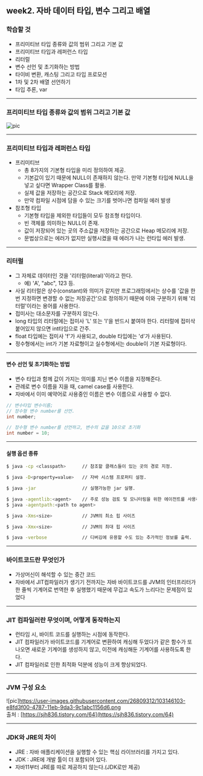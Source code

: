 
## week2. 자바 데이터 타입, 변수 그리고 배열

### 학습할 것
- 프리미티브 타입 종류와 값의 범위 그리고 기본 값
- 프리미티브 타입과 레퍼런스 타입
- 리터럴
- 변수 선언 및 초기화하는 방법
- 타이비 변환, 캐스팅 그리고 타입 프로모션
- 1차 및 2차 배열 선언하기
- 타입 추론, var

***

### 프리미티브 타입 종류와 값의 범위 그리고 기본 값
![pic](https://user-images.githubusercontent.com/26809312/103190330-bc762e00-4913-11eb-978f-fd4044664e60.png)

***

### 프리미티브 타입과 레퍼런스 타입
- 프리미티브 
  - 총 8가지의 기본형 타입을 미리 정의하여 제공.
  - 기본값이 있기 때문에 NULL이 존재하지 않는다. 만약 기본형 타입에 NULL을 넣고 싶다면 Wrapper Class를 활용.
  - 실제 값을 저장하는 공간으로 Stack 메모리에 저장.
  - 만약 컴파일 시점에 담을 수 있는 크기를 벗어나면 컴파일 에러 발생
- 참조형 타입
  - 기본형 타입을 제외한 타입들이 모두 참조형 타입이다.
  - 빈 객체를 의미하는 NULL이 존재.
  - 값이 저장되어 있는 곳의 주소값을 저장하는 공간으로 Heap 메모리에 저장.
  - 문법상으로는 에러가 없지만 실행시켰을 때 에러가 나는 런타입 에러 발생.

***

### 리터럴
- 그 자체로 데이터인 것을 '리터럴(literal)'이라고 한다.
  - 예) 'A', "abc", 123 등.
- 사실 리터럴은 상수(constant)와 의미가 같지만 프로그래밍에서는 상수를 '값을 한번 지정하면 변경할 수 없는 저장공간'으로 정의하기 때문에 이와 구분하기 위해 '리터럴'이라는 용어를 사용한다.
- 접미사는 대소문자를 구분하지 않는다.
- long 타입의 리터럴에는 접미사 'L' 또는 'l'을 반드시 붙여야 한다. 리터럴에 접미삭 붙어있지 않으면 int타입으로 간주.
- float 타입에는 접미사 'f'가 사용되고, double 타입에는 'd'가 사용된다.
- 정수형에서는 int가 기본 자료형이고 실수형에서는 double이 기본 자료형이다.

***

#### 변수 선언 및 초기화하는 방법
- 변수 타입과 함께 값이 가지는 의미를 지닌 변수 이름을 지정해준다.
- 관례로 변수 이름을 지을 때, camel case를 사용한다.
- 자바에서 이미 예약어로 사용중인 이름은 변수 이름으로 사용할 수 없다.
```java
// 변수타입 변수이름;
// 정수형 변수 number를 선언.
int number;
```
```java
// 정수형 변수 number를 선언하고, 변수의 값을 10으로 초기화
int number = 10;
```

***

#### 실행 옵션 종류
```bash
$ java -cp <classpath>      // 참조할 클래스들이 있는 곳의 경로 지정.

$ java -D<property=value>   // 자바 시스템 프로퍼티 설정.

$ java -jar                 // 실행가능한 jar 실행.

$ java -agentlib:<agent>    // 주로 성능 검토 및 모니터링을 위한 에이전트를 사용하기 위해 지정.
$ java -agentpath:<path to agent> 

$ java -Xms<size>           // JVM의 최소 힙 사이즈

$ java -Xmx<size>           // JVM의 최대 힙 사이즈

$ java -verbose             // 디버깅에 유용할 수도 있는 추가적인 정보를 출력.
```
***
### 바이트코드란 무엇인가
- 가상머신이 해석할 수 있는 중간 코드
- 자바에서 JIT컴파일러가 생기기 전까지는 자바 바이트코드를  JVM의 인터프리터가 한 줄씩 기계어로 번역한 후 실행했기 때문에 무겁고 속도가 느리다는 문제점이 있었다
***

### JIT 컴파일러란 무엇이며, 어떻게 동작하는지
- 런타임 시, 바이트 코드를 실행하는 시점에 동작한다.
- JIT 컴파일러가 바이트코드를 기계어로 변환하여 캐싱해 두었다가 같은 함수가 또 나오면 새로운 기계어를 생성하지 않고, 이전에 캐싱해둔 기계어를 사용하도록 한다.
- JIT 컴파일러로 인한 최적화 덕분에 성능이 크게 향상되었다.

***

### JVM 구성 요소
![pic]https://user-images.githubusercontent.com/26809312/103146103-e8fd3f00-4787-11eb-9da3-9c1abc1156d6.png
<br/>
 출처 : [https://sjh836.tistory.com/64](https://sjh836.tistory.com/64)
***

### JDK와 JRE의 차이
- JRE : 자바 애플리케이션을 실행할 수 있는 핵심 라이브러리를 가지고 있다.
- JDK : JRE에 개발 툴이 더 포함되어 있다.
- 자바11부터 JRE를 따로 제공하지 않는다.(JDK로만 제공)
